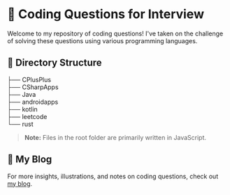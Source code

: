 # 🚀 Coding Questions for Interview

Welcome to my repository of coding questions! I've taken on the challenge of solving these questions using various programming languages.

## 📂 Directory Structure

├── CPlusPlus  
├── CSharpApps  
├── Java  
├── androidapps  
├── kotlin  
├── leetcode  
└── rust  


> **Note:** Files in the root folder are primarily written in JavaScript.

## 📝 My Blog

For more insights, illustrations, and notes on coding questions, check out [my blog](https://theleetcode.blogspot.com/).
